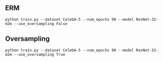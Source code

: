 
## ERM
```
python train.py --dataset CelebA-5 --num_epochs 90 --model ResNet-32-m2m --use_oversampling False
```

## Oversampling
```
python train.py --dataset CelebA-5 --num_epochs 90 --model ResNet-32-m2m --use_oversampling True
```
